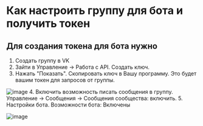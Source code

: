 # Как настроить группу для бота и получить токен

## Для создания токена для бота нужно
1. Создать группу в VK
2. Зайти в Управление -> Работа с API. Создать ключ.
3. Нажать "Показать". Скопировать ключ в Вашу программу. Это будет вашим токен для запросов от группы.

![image](https://user-images.githubusercontent.com/12861849/114929451-7c907380-9e3c-11eb-8a1a-44597b634a5c.png)
4. Включить возможность писать сообщения в группу. Управление -> Сообщения -> Сообщения сообщества: включить.
5. Настройки бота. Возможности бота: Включены

![image](https://user-images.githubusercontent.com/12861849/114929568-a0ec5000-9e3c-11eb-8ea4-cafa0dc56b59.png)